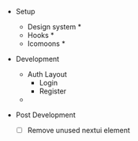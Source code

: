 - Setup

  - Design system \*
  - Hooks \*
  - Icomoons \*

- Development
  - Auth Layout
    - Login
    - Register
  -

- Post Development
  - [ ] Remove unused nextui element
